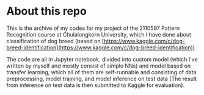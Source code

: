 # About this repo

This is the archive of my codes for my project of the 2110597 Pattern Recognition course at Chulalongkorn University, which I have done about classification of dog breed (based on [https://www.kaggle.com/c/dog-breed-identification](https://www.kaggle.com/c/dog-breed-identification))

The code are all in Jupyter notebook, divided into custom model (which I've written by myself and mostly consist of simple NNs) and model based on transfer learning, which all of them are self-runnable and consisting of data preprocessing, model training, and model inference on test data (The result from inference on test data is then submitted to Kaggle for evaluation).